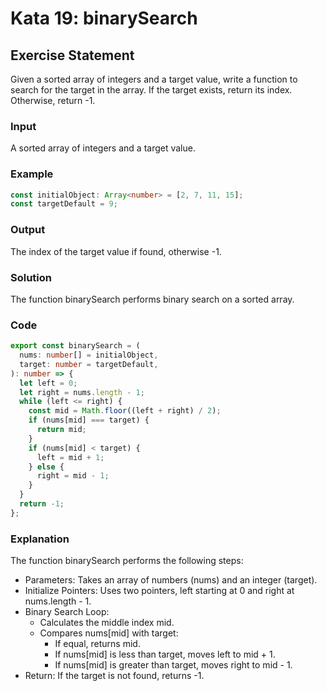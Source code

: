 # Kata 19: binarySearch

## Exercise Statement

Given a sorted array of integers and a target value, write a function to search for the target in the array. If the target exists, return its index. Otherwise, return -1.

### Input

A sorted array of integers and a target value.

### Example

```typescript
const initialObject: Array<number> = [2, 7, 11, 15];
const targetDefault = 9;
```

### Output

The index of the target value if found, otherwise -1.

### Solution

The function binarySearch performs binary search on a sorted array.

### Code

```typescript
export const binarySearch = (
  nums: number[] = initialObject,
  target: number = targetDefault,
): number => {
  let left = 0;
  let right = nums.length - 1;
  while (left <= right) {
    const mid = Math.floor((left + right) / 2);
    if (nums[mid] === target) {
      return mid;
    }
    if (nums[mid] < target) {
      left = mid + 1;
    } else {
      right = mid - 1;
    }
  }
  return -1;
};
```

### Explanation

The function binarySearch performs the following steps:

- Parameters: Takes an array of numbers (nums) and an integer (target).
- Initialize Pointers: Uses two pointers, left starting at 0 and right at nums.length - 1.
- Binary Search Loop:
  - Calculates the middle index mid.
  - Compares nums[mid] with target:
    - If equal, returns mid.
    - If nums[mid] is less than target, moves left to mid + 1.
    - If nums[mid] is greater than target, moves right to mid - 1.
- Return: If the target is not found, returns -1.
